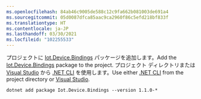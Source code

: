 ```yaml
---
ms.openlocfilehash: 84ab46c9005de588c12c9fa662b081003de691a4
ms.sourcegitcommit: 05d0087dfca85aac9ca2960f86c5efd218bf833f
ms.translationtype: HT
ms.contentlocale: ja-JP
ms.lasthandoff: 03/30/2021
ms.locfileid: "102255533"
---
```

<span data-ttu-id="b6a80-101">プロジェクトに [Iot.Device.Bindings](https://www.nuget.org/packages/Iot.Device.Bindings/) パッケージを追加します。</span><span class="sxs-lookup"><span data-stu-id="b6a80-101">Add the [Iot.Device.Bindings](https://www.nuget.org/packages/Iot.Device.Bindings/) package to the project.</span></span> <span data-ttu-id="b6a80-102">プロジェクト ディレクトリまたは [Visual Studio](/nuget/consume-packages/install-use-packages-visual-studio) から [.NET CLI](../../core/tools/dotnet-add-package.md) を使用します。</span><span class="sxs-lookup"><span data-stu-id="b6a80-102">Use either [.NET CLI](../../core/tools/dotnet-add-package.md) from the project directory or [Visual Studio](/nuget/consume-packages/install-use-packages-visual-studio).</span></span>

```dotnetcli
dotnet add package Iot.Device.Bindings --version 1.1.0-*
```
